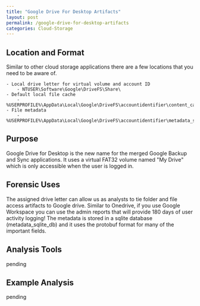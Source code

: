 ```yaml
---
title: "Google Drive For Desktop Artifacts"
layout: post
permalink: /google-drive-for-desktop-artifacts
categories: Cloud-Storage
---
```

## Location and Format

Similar to other cloud storage applications there are a few locations that you need to be aware of.

    - Local drive letter for virtual volume and account ID
        - NTUSER\Software\Google\DriveFS\Share\
    - Default local file cache
        - %USERPROFILE%\AppData\Local\Google\DriveFS\accountidentifier\content_cache
    - File metadata
        - %USERPROFILE%\AppData\Local\Google\DriveFS\accountidentifier\metadata_sqlite_db

## Purpose

Google Drive for Desktop is the new name for the merged Google Backup and Sync applications. It uses a virtual FAT32 volume named "My Drive" which is only accessible when the user is logged in.

## Forensic Uses

The assigned drive letter can allow us as analysts to tie folder and file access artifacts to Google drive. Similar to Onedrive, if you use Google Workspace you can use the admin reports that will provide 180 days of user activity logging! The metadata is stored in a sqlite database (metadata_sqlite_db) and it uses the protobuf format for many of the important fields.

## Analysis Tools 

pending

## Example Analysis

pending